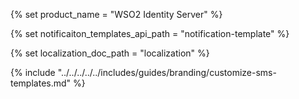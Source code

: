 {% set product_name = "WSO2 Identity Server" %}

{% set notificaiton_templates_api_path = "notification-template" %}

{% set localization_doc_path = "localization" %}

{% include "../../../../../includes/guides/branding/customize-sms-templates.md" %}